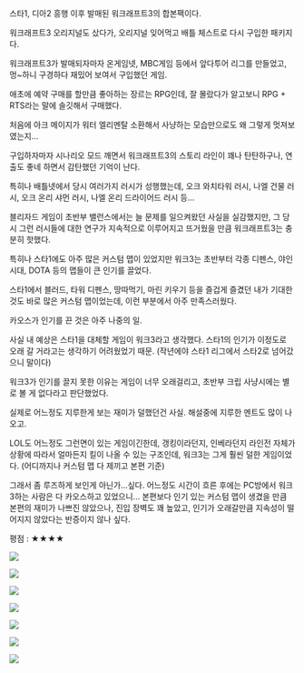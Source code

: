 스타1, 디아2 흥행 이후 발매된 워크래프트3의 합본팩이다.

워크래프트3 오리지널도 샀다가, 오리지널 잊어먹고 배틀 체스트로 다시 구입한 패키지다.

워크래프트3가 발매되자마자 온게임넷, MBC게임 등에서 앞다투어 리그를 만들었고, 멍~하니 구경하다 재밌어 보여서 구입했던 게임.

애초에 예약 구매를 할만큼 좋아하는 장르는 RPG인데, 잘 몰랐다가 알고보니 RPG + RTS라는 말에 솔깃해서 구매했다.

처음에 아크 메이지가 워터 엘리멘탈 소환해서 사냥하는 모습만으로도 왜 그렇게 멋져보였는지...

구입하자마자 시나리오 모드 깨면서 워크래프트3의 스토리 라인이 꽤나 탄탄하구나, 연출도 좋네 하면서 감탄했던 기억이 난다.

특히나 배틀넷에서 당시 여러가지 러시가 성행했는데, 오크 와치타워 러시, 나엘 건물 러시, 오크 온리 샤먼 러시, 나엘 온리 드라이어드 러시 등...

블리자드 게임이 초반부 밸런스에서는 늘 문제를 일으켜왔던 사실을 실감했지만, 그 당시 그런 러시들에 대한 연구가 지속적으로 이루어지고 뜨거웠을 만큼 워크래프트3는 충분히 핫했다. 

특히나 스타1에도 아주 많은 커스텀 맵이 있었지만 워크3는 초반부터 각종 디펜스, 야인시대, DOTA 등의 맵들이 큰 인기를 끌었다.

스타1에서 블러드, 타워 디펜스, 땅따먹기, 마린 키우기 등을 즐겁게 즐겼던 내가 기대한 것도 바로 많은 커스텀 맵이었는데, 이런 부분에서 아주 만족스러웠다.

카오스가 인기를 끈 것은 아주 나중의 일.

사실 내 예상은 스타1을 대체할 게임이 워크3라고 생각했다. 스타1의 인기가 이정도로 오래 갈 거라고는 생각하기 어려웠었기 때문. (작년에야 스타1 리그에서 스타2로 넘어갔으니 말이다)

워크3가 인기를 끌지 못한 이유는 게임이 너무 오래걸리고, 초반부 크립 사냥시에는 별로 볼 게 없다라고 판단했었다.

실제로 어느정도 지루한게 보는 재미가 덜했던건 사실. 해설중에 지루한 멘트도 많이 나오고.

LOL도 어느정도 그런면이 있는 게임이긴한데, 갱킹이라던지, 인베라던지 라인전 자체가 상황에 따라서 얼마든지 킬이 나올 수 있는 구조인데, 워크3는 그게 훨씬 덜한 게임이었다. (어디까지나 커스텀 맵 다 제끼고 본편 기준)

그래서 좀 루즈하게 보인게 아닌가...싶다. 어느정도 시간이 흐른 후에는 PC방에서 워크3하는 사람은 다 카오스하고 있었으니... 본편보다 인기 있는 커스텀 맵이 생겼을 만큼 본편의 재미가 나쁘진 않았으나, 진입 장벽도 꽤 높았고, 인기가 오래갈만큼 지속성이 떨어지지 않았다는 반증이지 않나 싶다. 

평점 : ★★★★

![](./0.jpg)

![](./1.jpg)

![](./2.jpg)

![](./3.jpg)

![](./4.jpg)

![](./5.jpg)

![](./6.jpg)

